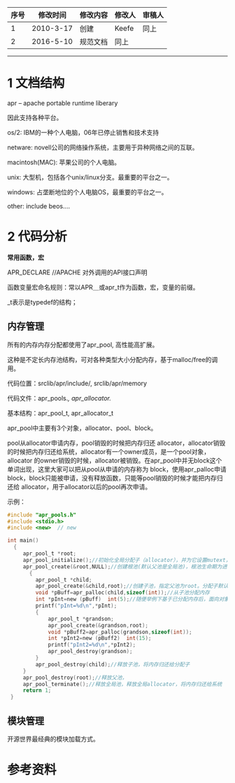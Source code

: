 







| 序号 | 修改时间  | 修改内容 | 修改人 | 审稿人 |
| ---- | --------- | -------- | ------ | ------ |
| 1    | 2010-3-17 | 创建     | Keefe  | 同上   |
| 2    | 2016-5-10 | 规范文档 | 同上   |        |







----

# 1 文档结构

apr – apache portable runtime liberary

因此支持各种平台。

os/2: IBM的一种个人电脑，06年已停止销售和技术支持

netware: novell公司的网络操作系统，主要用于异种网络之间的互联。

macintosh(MAC): 苹果公司的个人电脑。

unix:     大型机，包括各个unix/linux分支。最重要的平台之一。

windows: 占垄断地位的个人电脑OS，最重要的平台之一。

other: include beos....



# 2 代码分析

**常用函数，宏**

APR_DECLARE     //APACHE 对外调用的API接口声明

函数变量宏命名规则：常以APR＿或apr_t作为函数，宏，变量的前缀。

_t表示是typedef的结构；



## 内存管理

所有的内存内存分配都使用了apr_pool, 高性能高扩展。

这种是不定长内存池结构，可对各种类型大小分配内存，基于malloc/free的调用。

代码位置：srclib/apr/include/, srclib/apr/memory

代码文件：apr_pools.*,  apr_allocator.*

基本结构：apr_pool_t, apr_allocator_t



apr_pool中主要有3个对象，allocator、pool、block。

pool从allocator申请内存，pool销毁的时候把内存归还 allocator，allocator销毁的时候把内存归还给系统，allocator有一个owner成员，是一个pool对象，allocator 的owner销毁的时候，allocator被销毁。在apr_pool中并无block这个单词出现，这里大家可以把从pool从申请的内存称为 block，使用apr_palloc申请block，block只能被申请，没有释放函数，只能等pool销毁的时候才能把内存归还给 allocator，用于allocator以后的pool再次申请。

示例：

```c
#include "apr_pools.h"
#include <stdio.h>
#include <new>  // new

int main()
  {
     apr_pool_t *root;
     apr_pool_initialize();//初始化全局分配子（allocator），并为它设置mutext，以用于多线程环境，初始化全局池，指定全局分配子的owner是全局池
     apr_pool_create(&root,NULL);//创建根池(默认父池是全局池)，根池生命期为进程生存期。分配子默认为全局分配子
       {
         apr_pool_t *child;
         apr_pool_create(&child,root);//创建子池，指定父池为root。分配子默认为父池分配子
         void *pBuff=apr_palloc(child,sizeof(int));//从子池分配内存
         int *pInt=new (pBuff)  int(5);//随便举例下基于已分配内存后，面向对象构造函数的调用
         printf("pInt=%d\n",*pInt);
         {
             apr_pool_t *grandson;
             apr_pool_create(&grandson,root);
             void *pBuff2=apr_palloc(grandson,sizeof(int));
             int *pInt2=new (pBuff2)  int(15);
             printf("pInt2=%d\n",*pInt2);
             apr_pool_destroy(grandson);
         }
         apr_pool_destroy(child);//释放子池，将内存归还给分配子
     }
     apr_pool_destroy(root);//释放父池，
     apr_pool_terminate();//释放全局池，释放全局allocator，将内存归还给系统
     return 1;
 }
```



## 模块管理

开源世界最经典的模块加载方式。







# 参考资料

